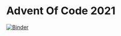 # Advent Of Code 2021

[![Binder](https://mybinder.org/badge_logo.svg)](https://mybinder.org/v2/gh/tobi6112/AoC-2021/HEAD)